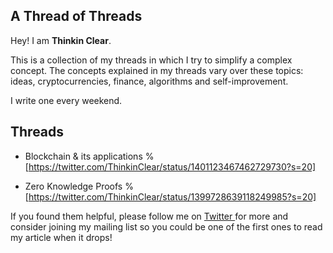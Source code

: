 ## A Thread of Threads

Hey! I am **Thinkin Clear**.

This is a collection of my threads in which I try to simplify a complex concept. The concepts explained in my threads vary over these topics: ideas, cryptocurrencies, finance, algorithms and self-improvement.

I write one every weekend.
## Threads
- Blockchain & its applications
%[https://twitter.com/ThinkinClear/status/1401123467462729730?s=20]


- Zero Knowledge Proofs
%[https://twitter.com/ThinkinClear/status/1399728639118249985?s=20]

If you found them helpful, please follow me on  [Twitter ](https://twitter.com/ThinkinClear) for more and consider joining my mailing list so you could be one of the first ones to read my article when it drops!

